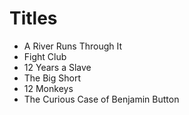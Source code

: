 # Titles
 
- A River Runs Through It
- Fight Club
- 12 Years a Slave
- The Big Short
- 12 Monkeys
- The Curious Case of Benjamin Button